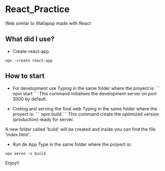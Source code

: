 # React_Practice
Web similar to Wallapop made with React

## What did I use?

- Create-react-app
```
npx -create react-app
```


## How to start


- For development use
Typing in the same folder where the proyect is:
´´´
npm start
´´´
This command initialises the development server on port 3000 by default.

- Creting and serving the final web
Typing in the same folder where the proyect is:
´´´
npm build
´´´
This command create the optimized version (production) ready for server.

A new folder called 'build' will be created and inside you can find the file 'index.html'.

- Run de App
Type in the same folder where the proyect is:
```
npx serve -s build
```

Enjoy!!
